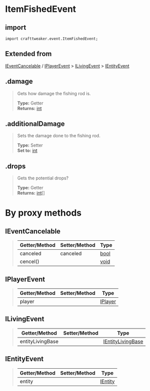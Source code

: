 # ItemFishedEvent

## import
`import crafttweaker.event.ItemFishedEvent;`

## Extended from

[IEventCancelable](/CraftTweaker/Vanilla/Events/IEventCancelable.md) / [IPlayerEvent](/CraftTweaker/Vanilla/Events/IPlayerEvent.md) > [ILivingEvent](/CraftTweaker/Vanilla/Events/ILivingEvent.md) > [IEntityEvent](CraftTweaker/Vanilla/Events/IEntityEvent.md)

## .damage
> Gets how damage the fishing rod is.
>
> **Type:** Getter  
> **Returns:** [int](/CraftTweaker/Vanilla/Base-Types/int.md)

## .additionalDamage
> Sets the damage done to the fishing rod.
>
> **Type:** Setter  
> **Set to:** [int](/CraftTweaker/Vanilla/Base-Types/int.md)

## .drops
> Gets the potential drops?
>
> **Type:** Getter  
> **Returns:** [int](/CraftTweaker/Vanilla/Items/IItemStack.md)[]

# By proxy methods

## IEventCancelable
> | Getter/Method   | Setter/Method     | Type                                                              |
> |-----------------|-------------------|-------------------------------------------------------------------|
> | canceled        | canceled          | [bool](/CraftTweaker/Vanilla/Base-Types/bool.md)                  |
> | cencel()        |                   | [void](/CraftTweaker/Vanilla/Base-Types/void.md)                  |

## IPlayerEvent
> | Getter/Method   | Setter/Method     | Type                                                             |
> |-----------------|-------------------|------------------------------------------------------------------|
> | player          |                   | [IPlayer](/CraftTweaker/Vanilla/Player/IPlayer.md)               |

## ILivingEvent
> | Getter/Method   | Setter/Method     | Type                                                                         |
> |-----------------|-------------------|------------------------------------------------------------------------------|
> | entityLivingBase|                   | [IEntityLivingBase](/CraftTweaker/Vanilla/Entities/IEntityLivingBase.md)     |

## IEntityEvent
> | Getter/Method   | Setter/Method     | Type                                                               |
> |-----------------|-------------------|--------------------------------------------------------------------|
> | entity          |                   | [IEntity](/CraftTweaker/Vanilla/Entities/IEntity.md)               |